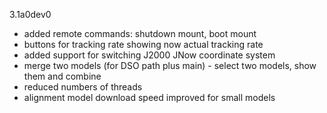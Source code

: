 3.1a0dev0
- added remote commands: shutdown mount, boot mount
- buttons for tracking rate showing now actual tracking rate
- added support for switching J2000 JNow coordinate system
- merge two models (for DSO path plus main) - select two models, show them and combine
- reduced numbers of threads
- alignment model download speed improved for small models